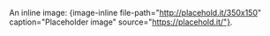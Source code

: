 An inline image: {image-inline file-path="http://placehold.it/350x150" caption="Placeholder image" source="https://placehold.it/"}.
